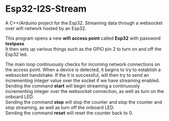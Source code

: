# Esp32-I2S-Stream
A C++/Arduino project for the Esp32. Streaming data through a websocket over wifi network hosted by an Esp32.

This program opens a new **wifi access point** called **Esp32** with password **testpass** <br/>
It then sets up various things such as the GPIO pin 2 to turn on and off the Esp32 led. <br/>

The main loop continuously checks for incoming network connections on the access point. When a device is detected, it begins to try to establish a websocket handshake. If the it is successful, will then try to send an incrementing integer value over the socket if we have streaming enabled. <br/>
Sending the command **start** will begin streaming a continuously incrementing integer over the websocket connection, as well as turn on the onboard LED. <br/> 
Sending the command **stop** will stop the counter and stop the counter and stop streaming, as well as turn off the onboard LED. <br/>
Sending the command **reset** will reset the counter back to 0.

<!-- <img src="https://github.com/brendenvogt/Esp32-Websocket-Stream/raw/master/resources/Esp32Stream.gif"/> -->
